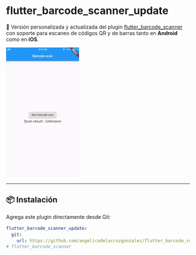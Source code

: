 # flutter_barcode_scanner_update

🎯 Versión personalizada y actualizada del plugin [flutter_barcode_scanner](https://github.com/AmolGangadhare/flutter_barcode_scanner) con soporte para escaneo de códigos QR y de barras tanto en **Android** como en **iOS**.

![Demo gif](https://github.com/AmolGangadhare/MyProfileRepo/blob/master/flutter_barcode_scanning_demo.gif "Demo")

---

## 📦 Instalación

Agrega este plugin directamente desde Git:

```yaml
flutter_barcode_scanner_update:
  git:
    url: https://github.com/angelicadelacruzgonzalez/flutter_barcode_scanner.git
# flutter_barcode_scanner
